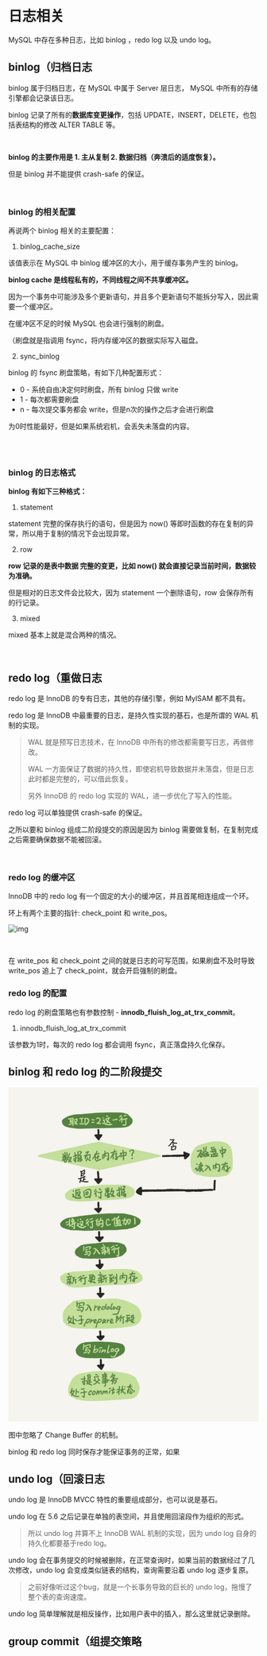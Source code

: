 # 日志相关



MySQL 中存在多种日志，比如 binlog ，redo log 以及 undo log。



## binlog（归档日志



 binlog 属于归档日志，在 MySQL 中属于 Server 层日志， MySQL 中所有的存储引擎都会记录该日志。

binlog  记录了所有的**数据库变更操作**，包括 UPDATE，INSERT，DELETE，也包括表结构的修改 ALTER TABLE 等。

<br>

**binlog 的主要作用是 1. 主从复制  2. 数据归档（奔溃后的适度恢复）。**

但是 binlog 并不能提供 crash-safe 的保证。

<br>

### binlog 的相关配置

再说两个 binlog 相关的主要配置：

1. binlog_cache_size

该值表示在 MySQL 中 binlog 缓冲区的大小，用于缓存事务产生的 binlog。

**binlog cache 是线程私有的，不同线程之间不共享缓冲区。**

因为一个事务中可能涉及多个更新语句，并且多个更新语句不能拆分写入，因此需要一个缓冲区。

在缓冲区不足的时候 MySQL 也会进行强制的刷盘。

（刷盘就是指调用 fsync，将内存缓冲区的数据实际写入磁盘。

2. sync_binlog 

binlog 的 fsync 刷盘策略，有如下几种配置形式：

- 0 - 系统自由决定何时刷盘，所有 binlog 只做 write
- 1 - 每次都需要刷盘
- n - 每次提交事务都会 write，但是n次的操作之后才会进行刷盘

为0时性能最好，但是如果系统宕机，会丢失未落盘的内容。

<br>

<br>

### binlog 的日志格式

**binlog 有如下三种格式：**

1. statement

statement 完整的保存执行的语句，但是因为 now() 等即时函数的存在复制的异常，所以用于复制的情况下会出现异常。

2. row

**row 记录的是表中数据 完整的变更，比如 now() 就会直接记录当前时间，数据较为准确。**

但是相对的日志文件会比较大，因为 statement 一个删除语句，row 会保存所有的行记录。

3. mixed

mixed 基本上就是混合两种的情况。

<br>



## redo log（重做日志



redo log 是 InnoDB 的专有日志，其他的存储引擎，例如 MyISAM 都不具有。

redo log 是 InnoDB 中最重要的日志，是持久性实现的基石，也是所谓的 WAL 机制的实现。

> WAL 就是预写日志技术，在 InnoDB 中所有的修改都需要写日志，再做修改。
>
> WAL 一方面保证了数据的持久性，即使宕机导致数据并未落盘，但是日志此时都是完整的，可以借此恢复。
>
> 另外 InnoDB 的 redo log 实现的 WAL，进一步优化了写入的性能。

redo log 可以单独提供 crash-safe 的保证。

之所以要和 binlog 组成二阶段提交的原因是因为 binlog 需要做复制，在复制完成之后需要确保数据不能被回滚。

<br>

### redo log 的缓冲区

InnoDB 中的 redo log 有一个固定的大小的缓冲区，并且首尾相连组成一个环。

环上有两个主要的指针: check_point 和 write_pos。



![img](https://chenqwwq-img.oss-cn-beijing.aliyuncs.com/img/16a7950217b3f0f4ed02db5db59562a7.png)

<br>

在 write_pos 和 check_point 之间的就是日志的可写范围，如果刷盘不及时导致 write_pos 追上了 check_point，就会开启强制的刷盘。



### redo log 的配置

redo log 的刷盘策略也有参数控制 - **innodb_fluish_log_at_trx_commit**。

1. innodb_fluish_log_at_trx_commit

该参数为1时，每次的 redo log 都会调用 fsync，真正落盘持久化保存。





## binlog 和 redo log 的二阶段提交

![img](assets/2e5bff4910ec189fe1ee6e2ecc7b4bbe.png)



图中忽略了 Change Buffer 的机制。

binlog 和 redo log 同时保存才能保证事务的正常，如果



## undo log（回滚日志

undo log 是 InnoDB MVCC 特性的重要组成部分，也可以说是基石。

undo log 在 5.6 之后记录在单独的表空间，并且使用回滚段作为组织的形式。

> 所以 undo log 并算不上 InnoDB WAL 机制的实现，因为 undo log 自身的持久化都要基于redo log。

undo log 会在事务提交的时候被删除，在正常查询时，如果当前的数据经过了几次修改，undo log 会变成类似链表的结构，查询需要沿着 undo log 逐步复原。

> 之前好像听过这个bug，就是一个长事务导致的巨长的 undo log，拖慢了整个表的查询速度。

undo log 简单理解就是相反操作，比如用户表中的插入，那么这里就记录删除。









## group commit（组提交策略